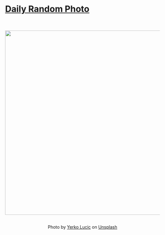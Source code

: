 # [Daily Random Photo](https://www.dailyrandomphoto.com/)

<div align="center">
  <br>
  <br>
  <a href="https://www.dailyrandomphoto.com/p/2022/2022-09-23/"><img src="https://images.unsplash.com/photo-1549281171-5dc65f9f5f96?crop=entropy&cs=tinysrgb&fit=max&fm=jpg&ixid=Mnw3NzUwOHwwfDF8cmFuZG9tfHx8fHx8fHx8MTY2Mzg5NDA3NA&ixlib=rb-1.2.1&q=80&w=1080" width="600px"></a>
  <br>
  <br>
  <p class="has-text-grey">Photo by <a href="https://unsplash.com/@ylucic?utm_source=Daily%20Random%20Photo&amp;utm_medium=referral" target="_blank" rel="noopener noreferrer">Yerko Lucic</a> on <a href="https://unsplash.com/photos/YlfXottgOBg?utm_source=Daily%20Random%20Photo&amp;utm_medium=referral" target="_blank" rel="noopener noreferrer">Unsplash</a></p>
</div>
